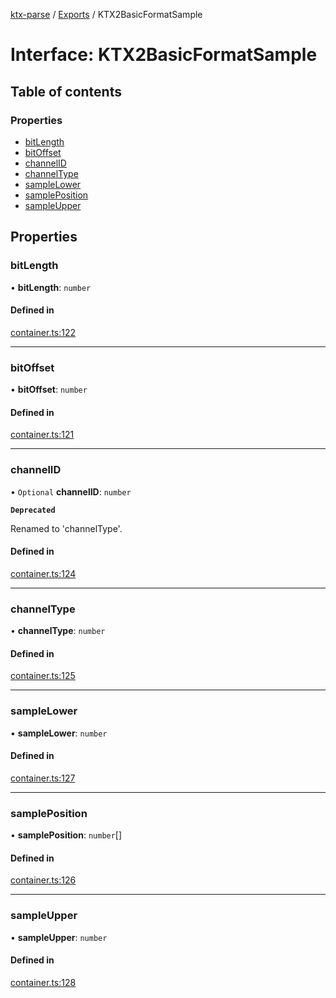 [ktx-parse](../README.md) / [Exports](../modules.md) / KTX2BasicFormatSample

# Interface: KTX2BasicFormatSample

## Table of contents

### Properties

- [bitLength](KTX2BasicFormatSample.md#bitlength)
- [bitOffset](KTX2BasicFormatSample.md#bitoffset)
- [channelID](KTX2BasicFormatSample.md#channelid)
- [channelType](KTX2BasicFormatSample.md#channeltype)
- [sampleLower](KTX2BasicFormatSample.md#samplelower)
- [samplePosition](KTX2BasicFormatSample.md#sampleposition)
- [sampleUpper](KTX2BasicFormatSample.md#sampleupper)

## Properties

### bitLength

• **bitLength**: `number`

#### Defined in

[container.ts:122](https://github.com/donmccurdy/KTX-Parse/blob/a7c8d6f/src/container.ts#L122)

___

### bitOffset

• **bitOffset**: `number`

#### Defined in

[container.ts:121](https://github.com/donmccurdy/KTX-Parse/blob/a7c8d6f/src/container.ts#L121)

___

### channelID

• `Optional` **channelID**: `number`

**`Deprecated`**

Renamed to 'channelType'.

#### Defined in

[container.ts:124](https://github.com/donmccurdy/KTX-Parse/blob/a7c8d6f/src/container.ts#L124)

___

### channelType

• **channelType**: `number`

#### Defined in

[container.ts:125](https://github.com/donmccurdy/KTX-Parse/blob/a7c8d6f/src/container.ts#L125)

___

### sampleLower

• **sampleLower**: `number`

#### Defined in

[container.ts:127](https://github.com/donmccurdy/KTX-Parse/blob/a7c8d6f/src/container.ts#L127)

___

### samplePosition

• **samplePosition**: `number`[]

#### Defined in

[container.ts:126](https://github.com/donmccurdy/KTX-Parse/blob/a7c8d6f/src/container.ts#L126)

___

### sampleUpper

• **sampleUpper**: `number`

#### Defined in

[container.ts:128](https://github.com/donmccurdy/KTX-Parse/blob/a7c8d6f/src/container.ts#L128)
